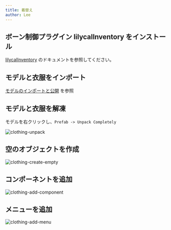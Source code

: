```yaml
---
title: 着替え
author: Lee
---
```


## ボーン制御プラグイン lilycalInventory をインストール

[lilycalInventory](https://lilxyzw.github.io/lilycalInventory/) のドキュメントを参照してください。

## モデルと衣服をインポート

[モデルのインポートと公開](./import.md) を参照

## モデルと衣服を解凍

モデルを右クリックし、`Prefab -> Unpack Completely`

![clothing-unpack](/tips/vrchat/avatar/image/clothing-unpack.png)

## 空のオブジェクトを作成

![clothing-create-empty](/tips/vrchat/avatar/image/clothing-create-empty.png)

## コンポーネントを追加

![clothing-add-component](/tips/vrchat/avatar/image/clothing-add-component.png)

## メニューを追加

![clothing-add-menu](/tips/vrchat/avatar/image/clothing-add-menu.png)
